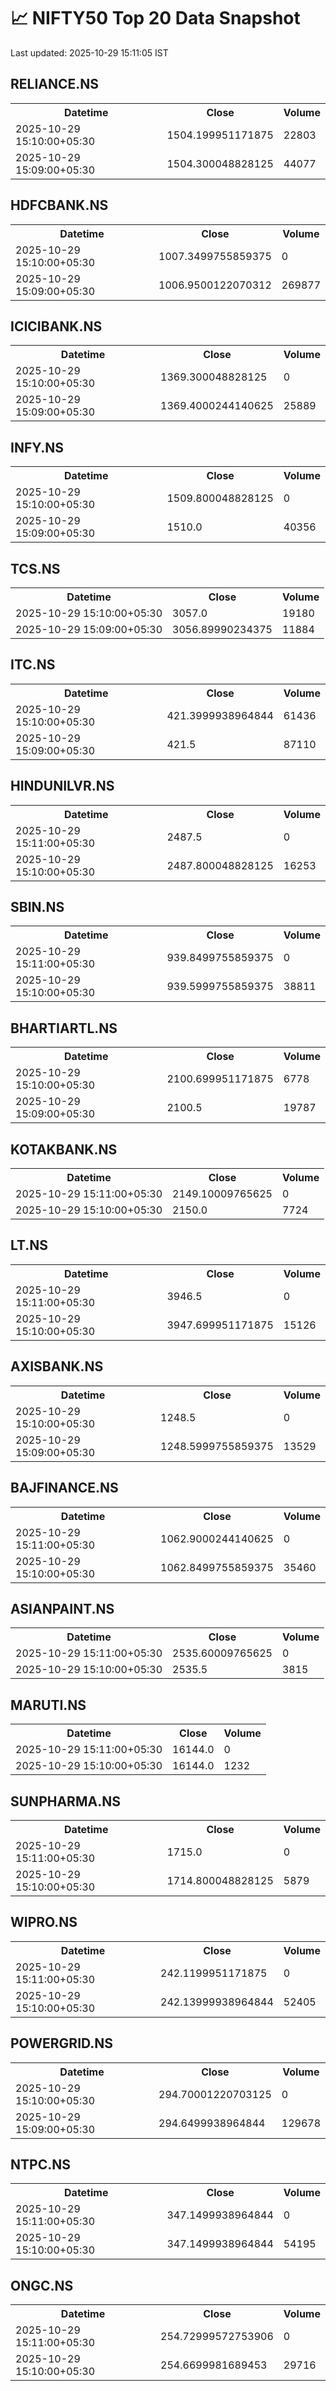 # 📈 NIFTY50 Top 20 Data Snapshot

Last updated: 2025-10-29 15:11:05 IST

## RELIANCE.NS

<table>
  <tr><th>Datetime</th><th>Close</th><th>Volume</th></tr>
  <tr><td>2025-10-29 15:10:00+05:30</td><td>1504.199951171875</td><td>22803</td></tr>
  <tr><td>2025-10-29 15:09:00+05:30</td><td>1504.300048828125</td><td>44077</td></tr>
</table>

## HDFCBANK.NS

<table>
  <tr><th>Datetime</th><th>Close</th><th>Volume</th></tr>
  <tr><td>2025-10-29 15:10:00+05:30</td><td>1007.3499755859375</td><td>0</td></tr>
  <tr><td>2025-10-29 15:09:00+05:30</td><td>1006.9500122070312</td><td>269877</td></tr>
</table>

## ICICIBANK.NS

<table>
  <tr><th>Datetime</th><th>Close</th><th>Volume</th></tr>
  <tr><td>2025-10-29 15:10:00+05:30</td><td>1369.300048828125</td><td>0</td></tr>
  <tr><td>2025-10-29 15:09:00+05:30</td><td>1369.4000244140625</td><td>25889</td></tr>
</table>

## INFY.NS

<table>
  <tr><th>Datetime</th><th>Close</th><th>Volume</th></tr>
  <tr><td>2025-10-29 15:10:00+05:30</td><td>1509.800048828125</td><td>0</td></tr>
  <tr><td>2025-10-29 15:09:00+05:30</td><td>1510.0</td><td>40356</td></tr>
</table>

## TCS.NS

<table>
  <tr><th>Datetime</th><th>Close</th><th>Volume</th></tr>
  <tr><td>2025-10-29 15:10:00+05:30</td><td>3057.0</td><td>19180</td></tr>
  <tr><td>2025-10-29 15:09:00+05:30</td><td>3056.89990234375</td><td>11884</td></tr>
</table>

## ITC.NS

<table>
  <tr><th>Datetime</th><th>Close</th><th>Volume</th></tr>
  <tr><td>2025-10-29 15:10:00+05:30</td><td>421.3999938964844</td><td>61436</td></tr>
  <tr><td>2025-10-29 15:09:00+05:30</td><td>421.5</td><td>87110</td></tr>
</table>

## HINDUNILVR.NS

<table>
  <tr><th>Datetime</th><th>Close</th><th>Volume</th></tr>
  <tr><td>2025-10-29 15:11:00+05:30</td><td>2487.5</td><td>0</td></tr>
  <tr><td>2025-10-29 15:10:00+05:30</td><td>2487.800048828125</td><td>16253</td></tr>
</table>

## SBIN.NS

<table>
  <tr><th>Datetime</th><th>Close</th><th>Volume</th></tr>
  <tr><td>2025-10-29 15:11:00+05:30</td><td>939.8499755859375</td><td>0</td></tr>
  <tr><td>2025-10-29 15:10:00+05:30</td><td>939.5999755859375</td><td>38811</td></tr>
</table>

## BHARTIARTL.NS

<table>
  <tr><th>Datetime</th><th>Close</th><th>Volume</th></tr>
  <tr><td>2025-10-29 15:10:00+05:30</td><td>2100.699951171875</td><td>6778</td></tr>
  <tr><td>2025-10-29 15:09:00+05:30</td><td>2100.5</td><td>19787</td></tr>
</table>

## KOTAKBANK.NS

<table>
  <tr><th>Datetime</th><th>Close</th><th>Volume</th></tr>
  <tr><td>2025-10-29 15:11:00+05:30</td><td>2149.10009765625</td><td>0</td></tr>
  <tr><td>2025-10-29 15:10:00+05:30</td><td>2150.0</td><td>7724</td></tr>
</table>

## LT.NS

<table>
  <tr><th>Datetime</th><th>Close</th><th>Volume</th></tr>
  <tr><td>2025-10-29 15:11:00+05:30</td><td>3946.5</td><td>0</td></tr>
  <tr><td>2025-10-29 15:10:00+05:30</td><td>3947.699951171875</td><td>15126</td></tr>
</table>

## AXISBANK.NS

<table>
  <tr><th>Datetime</th><th>Close</th><th>Volume</th></tr>
  <tr><td>2025-10-29 15:10:00+05:30</td><td>1248.5</td><td>0</td></tr>
  <tr><td>2025-10-29 15:09:00+05:30</td><td>1248.5999755859375</td><td>13529</td></tr>
</table>

## BAJFINANCE.NS

<table>
  <tr><th>Datetime</th><th>Close</th><th>Volume</th></tr>
  <tr><td>2025-10-29 15:11:00+05:30</td><td>1062.9000244140625</td><td>0</td></tr>
  <tr><td>2025-10-29 15:10:00+05:30</td><td>1062.8499755859375</td><td>35460</td></tr>
</table>

## ASIANPAINT.NS

<table>
  <tr><th>Datetime</th><th>Close</th><th>Volume</th></tr>
  <tr><td>2025-10-29 15:11:00+05:30</td><td>2535.60009765625</td><td>0</td></tr>
  <tr><td>2025-10-29 15:10:00+05:30</td><td>2535.5</td><td>3815</td></tr>
</table>

## MARUTI.NS

<table>
  <tr><th>Datetime</th><th>Close</th><th>Volume</th></tr>
  <tr><td>2025-10-29 15:11:00+05:30</td><td>16144.0</td><td>0</td></tr>
  <tr><td>2025-10-29 15:10:00+05:30</td><td>16144.0</td><td>1232</td></tr>
</table>

## SUNPHARMA.NS

<table>
  <tr><th>Datetime</th><th>Close</th><th>Volume</th></tr>
  <tr><td>2025-10-29 15:11:00+05:30</td><td>1715.0</td><td>0</td></tr>
  <tr><td>2025-10-29 15:10:00+05:30</td><td>1714.800048828125</td><td>5879</td></tr>
</table>

## WIPRO.NS

<table>
  <tr><th>Datetime</th><th>Close</th><th>Volume</th></tr>
  <tr><td>2025-10-29 15:11:00+05:30</td><td>242.1199951171875</td><td>0</td></tr>
  <tr><td>2025-10-29 15:10:00+05:30</td><td>242.13999938964844</td><td>52405</td></tr>
</table>

## POWERGRID.NS

<table>
  <tr><th>Datetime</th><th>Close</th><th>Volume</th></tr>
  <tr><td>2025-10-29 15:10:00+05:30</td><td>294.70001220703125</td><td>0</td></tr>
  <tr><td>2025-10-29 15:09:00+05:30</td><td>294.6499938964844</td><td>129678</td></tr>
</table>

## NTPC.NS

<table>
  <tr><th>Datetime</th><th>Close</th><th>Volume</th></tr>
  <tr><td>2025-10-29 15:11:00+05:30</td><td>347.1499938964844</td><td>0</td></tr>
  <tr><td>2025-10-29 15:10:00+05:30</td><td>347.1499938964844</td><td>54195</td></tr>
</table>

## ONGC.NS

<table>
  <tr><th>Datetime</th><th>Close</th><th>Volume</th></tr>
  <tr><td>2025-10-29 15:11:00+05:30</td><td>254.72999572753906</td><td>0</td></tr>
  <tr><td>2025-10-29 15:10:00+05:30</td><td>254.6699981689453</td><td>29716</td></tr>
</table>


